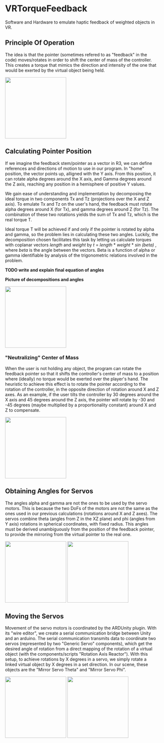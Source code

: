 # VRTorqueFeedback
Software and Hardware to emulate haptic feedback of weighted objects in VR.

## Principle Of Operation
The idea is that the pointer (sometimes refered to as "feedback" in the code) moves/rotates in order to shift the center of mass of the controller. This creates a torque that mimics the direction and intensity of the one that would be exerted by the virtual object being held.

<img src="Doc/torque.jpg" height=200px>

## Calculating Pointer Position
If we imagine the feedback stem/pointer as a vector in R3, we can define references and directions of motion to use in our program. In "home" position, the vector points up, alligned with the Y axis. From this position, it can rotate alpha degrees around the X axis, and Gamma degrees around the Z axis, reaching any position in a hemisphere of positive Y values.

We gain ease of understanding and implementation by decomposing the ideal torque in two components Tx and Tz (projections over the X and Z axis). To emulate Tx and Tz on the user's hand, the feedback must rotate alpha degrees around X (for Tx), and gamma degrees around Z (for Tz). The combination of these two rotations yields the sum of Tx and Tz, which is the real torque T. 

Ideal torque T will be achieved if and only if the pointer is rotated by alpha and gamma, so the problem lies in calculating these two angles. Luckily, the decomposition chosen facilitates this task by letting us calculate torques with coplanar vectors *length* and *weight* by *t* = *length* * *weight* * *sin (beta)* , where *beta* is the angle between the vectors. Beta is a function of alpha or gamma identifiable by analysis of the trigonometric relations involved in the problem.

**TODO write and explain final equation of angles**

**Picture of decompositions and angles**

<img src="Doc/servos_alpha_gamma.jpg" height=200px>

### "Neutralizing" Center of Mass
When the user is not holding any object, the program can rotate the feedback pointer so that it shifts the controller's center of mass to a position where (ideally) no torque would be exerted over the player's hand. The heuristic to achieve this effect is to rotate the pointer according to the rotation of the controller, in the opposite direction of rotation around X and Z axes. As an example, if the user tilts the controller by 30 degrees around the X axis and 45 degrees around the Z axis, the pointer will rotate by -30 and -45 degrees (maybe multiplied by a proportionality constant) around X and Z to compensate.

<img src="Doc/neutral_center_of_mass.jpg" height=200px>

## Obtaining Angles for Servos
The angles alpha and gamma are not the ones to be used by the servo motors. This is because the two DoFs of the motors are not the same as the ones used in our previous calculations (rotations around X and Z axes). The servos combine theta (angles from Z in the XZ plane) and phi (angles from Y axis) rotations in spherical coordinates, with fixed radius. This angles must be derived unambiguously from the position of the feedback pointer, to provide the mirroring from the virtual pointer to the real one.

<img src="Doc/spherical_coords_unity_axes.jpg" height=200px>
<img src="Doc/servos_theta_phi.jpg" height=200px>

## Moving the Servos
Movement of the servo motors is coordinated by the ARDUnity plugin. With its "wire editor", we create a serial communication bridge between Unity and an arduino. The serial communication transmits data to coordinate two servos (represented by two "Generic Servo" components), which get the desired angle of rotation from a direct mapping of the rotation of a virtual object (with the components/scripts "Rotation Axis Reactor"). With this setup, to achieve rotations by X degrees in a servo, we simply rotate a linked virtual object by X degrees in a set direction. In our scene, these objects are the "Mirror Servo Theta" and "Mirror Servo Phi".

<img src="Doc/ardunity_wires.jpg" height=200px>
<img src="Doc/mirror_servos_with_theta_phi.jpg" height=200px>